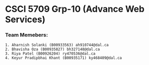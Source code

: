 # CSCI 5709 Grp-10 (Advance Web Services)

### Team Memebers:

    1. Aharnish Solanki (B00933563) ah910744@dal.ca
    2. Bhavisha Oza (B00935827) bh327148@dal.ca
    3. Riya Patel (B00926204) ry470536@dal.ca
    4. Keyur Pradipbhai Khant (B00935171) ky468409@dal.ca